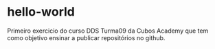 # hello-world
 Primeiro exercicio do curso DDS Turma09 da Cubos Academy que tem como objetivo ensinar a publicar repositórios no github.

